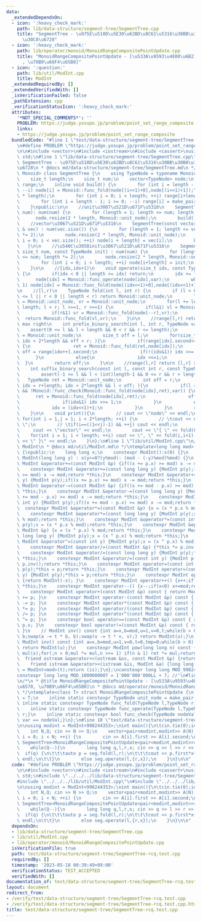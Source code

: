 ```yaml
---
data:
  _extendedDependsOn:
  - icon: ':heavy_check_mark:'
    path: lib/data-structure/segment-tree/SegmentTree.cpp
    title: "SegmentTree - \u975E\u518D\u5E30\u62BD\u8C61\u5316\u30BB\u30B0\u30E1\u30F3\
      \u30C8\u6728"
  - icon: ':heavy_check_mark:'
    path: lib/operator/monoid/MonoidRangeCompositePointUpdate.cpp
    title: "MonoidRangeCompositePointUpdate - [\u533A\u9593\u4E00\u6B21\u95A2\u6570\
      , \u70B9\u66F4\u65B0]"
  - icon: ':question:'
    path: lib/util/ModInt.cpp
    title: ModInt
  _extendedRequiredBy: []
  _extendedVerifiedWith: []
  _isVerificationFailed: false
  _pathExtension: cpp
  _verificationStatusIcon: ':heavy_check_mark:'
  attributes:
    '*NOT_SPECIAL_COMMENTS*': ''
    PROBLEM: https://judge.yosupo.jp/problem/point_set_range_composite
    links:
    - https://judge.yosupo.jp/problem/point_set_range_composite
  bundledCode: "#line 1 \"test/data-structure/segment-tree/SegmentTree-rcq.test.cpp\"\
    \n#define PROBLEM \"https://judge.yosupo.jp/problem/point_set_range_composite\"\
    \n\n#include <vector>\n#include <iostream>\n#include <cassert>\nusing namespace\
    \ std;\n#line 1 \"lib/data-structure/segment-tree/SegmentTree.cpp\"\n/*\n * @title\
    \ SegmentTree - \u975E\u518D\u5E30\u62BD\u8C61\u5316\u30BB\u30B0\u30E1\u30F3\u30C8\
    \u6728\n * @docs md/data-structure/segment-tree/SegmentTree.md\n */\ntemplate<class\
    \ Monoid> class SegmentTree {\n    using TypeNode = typename Monoid::TypeNode;\n\
    \    size_t length;\n    size_t num;\n    vector<TypeNode> node;\n    vector<pair<int,int>>\
    \ range;\n    inline void build() {\n        for (int i = length - 1; i >= 0;\
    \ --i) node[i] = Monoid::func_fold(node[(i<<1)+0],node[(i<<1)+1]);\n        range.resize(2\
    \ * length);\n        for (int i = 0; i < length; ++i) range[i+length] = make_pair(i,i+1);\n\
    \        for (int i = length - 1; i >= 0; --i) range[i] = make_pair(range[(i<<1)+0].first,range[(i<<1)+1].second);\n\
    \    }\npublic:\n\n    //unit\u3067\u521D\u671F\u5316\n    SegmentTree(const size_t\
    \ num): num(num) {\n        for (length = 1; length <= num; length *= 2);\n  \
    \      node.resize(2 * length, Monoid::unit_node);\n        build();\n    }\n\n\
    \    //vector\u3067\u521D\u671F\u5316\n    SegmentTree(const vector<TypeNode>\
    \ & vec) : num(vec.size()) {\n        for (length = 1; length <= vec.size(); length\
    \ *= 2);\n        node.resize(2 * length, Monoid::unit_node);\n        for (int\
    \ i = 0; i < vec.size(); ++i) node[i + length] = vec[i];\n        build();\n \
    \   }\n\n    //\u540C\u3058init\u3067\u521D\u671F\u5316\n    SegmentTree(const\
    \ size_t num, const TypeNode init) : num(num) {\n        for (length = 1; length\
    \ <= num; length *= 2);\n        node.resize(2 * length, Monoid::unit_node);\n\
    \        for (int i = 0; i < length; ++i) node[i+length] = init;\n        build();\n\
    \    }\n\n    //[idx,idx+1)\n    void operate(size_t idx, const TypeNode var)\
    \ {\n        if(idx < 0 || length <= idx) return;\n        idx += length;\n  \
    \      node[idx] = Monoid::func_operate(node[idx],var);\n        while(idx >>=\
    \ 1) node[idx] = Monoid::func_fold(node[(idx<<1)+0],node[(idx<<1)+1]);\n    }\n\
    \n    //[l,r)\n    TypeNode fold(int l, int r) {\n        if (l < 0 || length\
    \ <= l || r < 0 || length < r) return Monoid::unit_node;\n        TypeNode vl\
    \ = Monoid::unit_node, vr = Monoid::unit_node;\n        for(l += length, r +=\
    \ length; l < r; l >>=1, r >>=1) {\n            if(l&1) vl = Monoid::func_fold(vl,node[l++]);\n\
    \            if(r&1) vr = Monoid::func_fold(node[--r],vr);\n        }\n      \
    \  return Monoid::func_fold(vl,vr);\n    }\n\n    //range[l,r) return [l,r] search\
    \ max right\n    int prefix_binary_search(int l, int r, TypeNode var) {\n    \
    \    assert(0 <= l && l < length && 0 < r && r <= length);\n        TypeNode ret\
    \ = Monoid::unit_node;\n        size_t off = l;\n        for(size_t idx = l+length;\
    \ idx < 2*length && off < r; ){\n            if(range[idx].second<=r && !Monoid::func_check(Monoid::func_fold(ret,node[idx]),var))\
    \ {\n                ret = Monoid::func_fold(ret,node[idx]);\n               \
    \ off = range[idx++].second;\n                if(!(idx&1)) idx >>= 1;\n      \
    \      }\n            else{\n                idx <<=1;\n            }\n      \
    \  }\n        return off;\n    }\n\n    //range(l,r] return [l,r] search max left\n\
    \    int suffix_binary_search(const int l, const int r, const TypeNode var) {\n\
    \        assert(-1 <= l && l < (int)length-1 && 0 <= r && r < length);\n     \
    \   TypeNode ret = Monoid::unit_node;\n        int off = r;\n        for(size_t\
    \ idx = r+length; idx < 2*length && l < off; ){\n            if(l < range[idx].first\
    \ && !Monoid::func_check(Monoid::func_fold(node[idx],ret),var)) {\n          \
    \      ret = Monoid::func_fold(node[idx],ret);\n                off = range[idx--].first-1;\n\
    \                if(idx&1) idx >>= 1;\n            }\n            else{\n    \
    \            idx = (idx<<1)+1;\n            }\n        }\n        return off;\n\
    \    }\n\n    void print(){\n        // cout << \"node\" << endl;\n        //\
    \ for(int i = 1,j = 1; i < 2*length; ++i) {\n        // \tcout << node[i] << \"\
    \ \";\n        // \tif(i==((1<<j)-1) && ++j) cout << endl;\n        // }\n   \
    \     cout << \"vector\" << endl;\n        cout << \"{ \" << fold(0,1);\n    \
    \    for(int i = 1; i < length; ++i) cout << \", \" << fold(i,i+1);\n        cout\
    \ << \" }\" << endl;\n    }\n};\n#line 1 \"lib/util/ModInt.cpp\"\n/*\n * @title\
    \ ModInt\n * @docs md/util/ModInt.md\n */\ntemplate<long long mod> class ModInt\
    \ {\npublic:\n    long long x;\n    constexpr ModInt():x(0) {}\n    constexpr\
    \ ModInt(long long y) : x(y>=0?(y%mod): (mod - (-y)%mod)%mod) {}\n    constexpr\
    \ ModInt &operator+=(const ModInt &p) {if((x += p.x) >= mod) x -= mod;return *this;}\n\
    \    constexpr ModInt &operator+=(const long long y) {ModInt p(y);if((x += p.x)\
    \ >= mod) x -= mod;return *this;}\n    constexpr ModInt &operator+=(const int\
    \ y) {ModInt p(y);if((x += p.x) >= mod) x -= mod;return *this;}\n    constexpr\
    \ ModInt &operator-=(const ModInt &p) {if((x += mod - p.x) >= mod) x -= mod;return\
    \ *this;}\n    constexpr ModInt &operator-=(const long long y) {ModInt p(y);if((x\
    \ += mod - p.x) >= mod) x -= mod;return *this;}\n    constexpr ModInt &operator-=(const\
    \ int y) {ModInt p(y);if((x += mod - p.x) >= mod) x -= mod;return *this;}\n  \
    \  constexpr ModInt &operator*=(const ModInt &p) {x = (x * p.x % mod);return *this;}\n\
    \    constexpr ModInt &operator*=(const long long y) {ModInt p(y);x = (x * p.x\
    \ % mod);return *this;}\n    constexpr ModInt &operator*=(const int y) {ModInt\
    \ p(y);x = (x * p.x % mod);return *this;}\n    constexpr ModInt &operator^=(const\
    \ ModInt &p) {x = (x ^ p.x) % mod;return *this;}\n    constexpr ModInt &operator^=(const\
    \ long long y) {ModInt p(y);x = (x ^ p.x) % mod;return *this;}\n    constexpr\
    \ ModInt &operator^=(const int y) {ModInt p(y);x = (x ^ p.x) % mod;return *this;}\n\
    \    constexpr ModInt &operator/=(const ModInt &p) {*this *= p.inv();return *this;}\n\
    \    constexpr ModInt &operator/=(const long long y) {ModInt p(y);*this *= p.inv();return\
    \ *this;}\n    constexpr ModInt &operator/=(const int y) {ModInt p(y);*this *=\
    \ p.inv();return *this;}\n    constexpr ModInt operator=(const int y) {ModInt\
    \ p(y);*this = p;return *this;}\n    constexpr ModInt operator=(const long long\
    \ y) {ModInt p(y);*this = p;return *this;}\n    constexpr ModInt operator-() const\
    \ {return ModInt(-x); }\n    constexpr ModInt operator++() {x++;if(x>=mod) x-=mod;return\
    \ *this;}\n    constexpr ModInt operator--() {x--;if(x<0) x+=mod;return *this;}\n\
    \    constexpr ModInt operator+(const ModInt &p) const { return ModInt(*this)\
    \ += p; }\n    constexpr ModInt operator-(const ModInt &p) const { return ModInt(*this)\
    \ -= p; }\n    constexpr ModInt operator*(const ModInt &p) const { return ModInt(*this)\
    \ *= p; }\n    constexpr ModInt operator/(const ModInt &p) const { return ModInt(*this)\
    \ /= p; }\n    constexpr ModInt operator^(const ModInt &p) const { return ModInt(*this)\
    \ ^= p; }\n    constexpr bool operator==(const ModInt &p) const { return x ==\
    \ p.x; }\n    constexpr bool operator!=(const ModInt &p) const { return x != p.x;\
    \ }\n    // ModInt inv() const {int a=x,b=mod,u=1,v=0,t;while(b > 0) {t = a /\
    \ b;swap(a -= t * b, b);swap(u -= t * v, v);} return ModInt(u);}\n    constexpr\
    \ ModInt inv() const {int a=x,b=mod,u=1,v=0,t=0,tmp=0;while(b > 0) {t = a / b;a-=t*b;tmp=a;a=b;b=tmp;u-=t*v;tmp=u;u=v;v=tmp;}\
    \ return ModInt(u);}\n    constexpr ModInt pow(long long n) const {ModInt ret(1),\
    \ mul(x);for(;n > 0;mul *= mul,n >>= 1) if(n & 1) ret *= mul;return ret;}\n  \
    \  friend ostream &operator<<(ostream &os, const ModInt &p) {return os << p.x;}\n\
    \    friend istream &operator>>(istream &is, ModInt &a) {long long t;is >> t;a\
    \ = ModInt<mod>(t);return (is);}\n};\nconstexpr long long MOD_998244353 = 998244353;\n\
    constexpr long long MOD_1000000007 = 1'000'000'000LL + 7; //'\n#line 1 \"lib/operator/monoid/MonoidRangeCompositePointUpdate.cpp\"\
    \n/*\n * @title MonoidRangeCompositePointUpdate - [\u533A\u9593\u4E00\u6B21\u95A2\
    \u6570, \u70B9\u66F4\u65B0]\n * @docs md/operator/monoid/MonoidRangeCompositePointUpdate.md\n\
    \ */\ntemplate<class T> struct MonoidRangeCompositePointUpdate {\n    using TypeNode\
    \ = T;\n    inline static constexpr TypeNode unit_node = make_pair(1,0);\n   \
    \ inline static constexpr TypeNode func_fold(TypeNode l,TypeNode r){return {r.first*l.first,r.first*l.second+r.second};}\n\
    \    inline static constexpr TypeNode func_operate(TypeNode l,TypeNode r){return\
    \ r;}\n    inline static constexpr bool func_check(TypeNode nodeVal,TypeNode var){return\
    \ var == nodeVal;}\n};\n#line 10 \"test/data-structure/segment-tree/SegmentTree-rcq.test.cpp\"\
    \n\nusing modint = ModInt<998244353>;\nint main(){\n\tcin.tie(0);ios::sync_with_stdio(false);\n\
    \    int N,Q; cin >> N >> Q;\n    vector<pair<modint,modint>> A(N);\n    for(int\
    \ i = 0; i < N; ++i) {\n        cin >> A[i].first >> A[i].second;\n    }\n   \
    \ SegmentTree<MonoidRangeCompositePointUpdate<pair<modint,modint>>> seg(A);\n\
    \    while(Q--){\n        long long q,l,r,x; cin >> q >> l >> r >> x;\n      \
    \  if(q) {\n\t\t\tauto p = seg.fold(l,r);\n\t\t\tcout << p.first*x+p.second <<\
    \ endl;\n\t\t}\n        else seg.operate(l,{r,x});\n    }\n}\n\n"
  code: "#define PROBLEM \"https://judge.yosupo.jp/problem/point_set_range_composite\"\
    \n\n#include <vector>\n#include <iostream>\n#include <cassert>\nusing namespace\
    \ std;\n#include \"../../../lib/data-structure/segment-tree/SegmentTree.cpp\"\n\
    #include \"../../../lib/util/ModInt.cpp\"\n#include \"../../../lib/operator/monoid/MonoidRangeCompositePointUpdate.cpp\"\
    \n\nusing modint = ModInt<998244353>;\nint main(){\n\tcin.tie(0);ios::sync_with_stdio(false);\n\
    \    int N,Q; cin >> N >> Q;\n    vector<pair<modint,modint>> A(N);\n    for(int\
    \ i = 0; i < N; ++i) {\n        cin >> A[i].first >> A[i].second;\n    }\n   \
    \ SegmentTree<MonoidRangeCompositePointUpdate<pair<modint,modint>>> seg(A);\n\
    \    while(Q--){\n        long long q,l,r,x; cin >> q >> l >> r >> x;\n      \
    \  if(q) {\n\t\t\tauto p = seg.fold(l,r);\n\t\t\tcout << p.first*x+p.second <<\
    \ endl;\n\t\t}\n        else seg.operate(l,{r,x});\n    }\n}\n\n"
  dependsOn:
  - lib/data-structure/segment-tree/SegmentTree.cpp
  - lib/util/ModInt.cpp
  - lib/operator/monoid/MonoidRangeCompositePointUpdate.cpp
  isVerificationFile: true
  path: test/data-structure/segment-tree/SegmentTree-rcq.test.cpp
  requiredBy: []
  timestamp: '2023-05-18 00:39:49+09:00'
  verificationStatus: TEST_ACCEPTED
  verifiedWith: []
documentation_of: test/data-structure/segment-tree/SegmentTree-rcq.test.cpp
layout: document
redirect_from:
- /verify/test/data-structure/segment-tree/SegmentTree-rcq.test.cpp
- /verify/test/data-structure/segment-tree/SegmentTree-rcq.test.cpp.html
title: test/data-structure/segment-tree/SegmentTree-rcq.test.cpp
---
```

